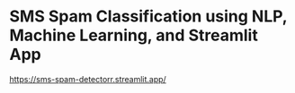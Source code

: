# SMS Spam Classification using NLP, Machine Learning, and Streamlit App
https://sms-spam-detectorr.streamlit.app/
